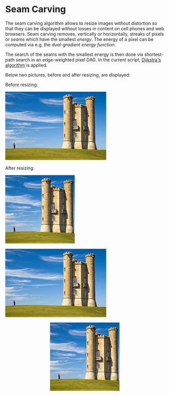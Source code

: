 # Seam Carving
The seam carving algorithm allows to resize images without distortion so that they can be displayed without losses in content on cell phones and web browsers. Seam carving removes, vertically or horizontally, streaks of pixels or *seams* which have the smallest *energy*. The energy of a pixel can be computed via e.g. the *dual-gradient energy function*.

The search of the seams with the smallest energy is then done via shortest-path search in an edge-weighted pixel DAG. In the current script, [Dijkstra's algorithm](https://en.wikipedia.org/wiki/Dijkstra%27s_algorithm) is applied.

Below two pictures, before and after resizing, are displayed:

<div class="img-with-text">
     <p>Before resizing:</p>
    <img src="https://github.com/Imlerith/SeamCarving/blob/master/images/pic.jpg" alt="sometext" />
</div>

<div class="center">
    <p>After resizing:</p>
    <img src="https://github.com/Imlerith/SeamCarving/blob/master/images/pic_resized.jpg" alt="sometext" />
</div>

<p align="left">
  <img src="https://github.com/Imlerith/SeamCarving/blob/master/images/pic.jpg">
</p>

<p align="center">
  <img src="https://github.com/Imlerith/SeamCarving/blob/master/images/pic_resized.jpg">
</p>
